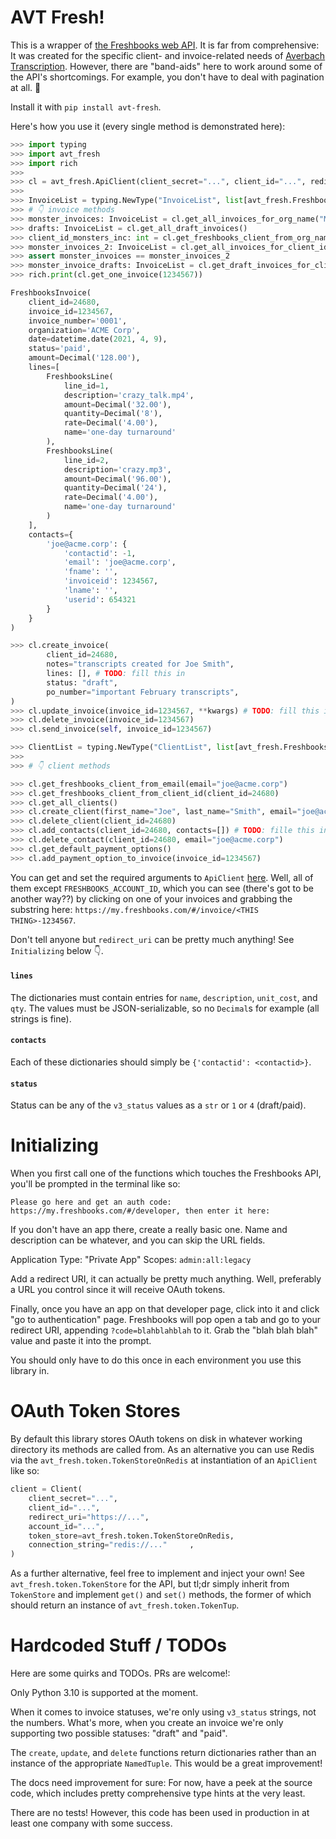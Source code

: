 # AVT Fresh!

This is a wrapper of [the Freshbooks web API](https://www.freshbooks.com/api/start). It is far from comprehensive: It was created for the specific client- and invoice-related needs of [Averbach Transcription](https://avtranscription.com). However, there are "band-aids" here to work around some of the API's shortcomings. For example, you don't have to deal with pagination at all. 🎉

Install it with `pip install avt-fresh`.

Here's how you use it (every single method is demonstrated here):

```python
>>> import typing
>>> import avt_fresh
>>> import rich
>>> 
>>> cl = avt_fresh.ApiClient(client_secret="...", client_id="...", redirect_uri="https://...", account_id="...")
>>> 
>>> InvoiceList = typing.NewType("InvoiceList", list[avt_fresh.FreshbooksInvoice])
>>> # 👇 invoice methods
>>> monster_invoices: InvoiceList = cl.get_all_invoices_for_org_name("Monsters Inc")
>>> drafts: InvoiceList = cl.get_all_draft_invoices()
>>> client_id_monsters_inc: int = cl.get_freshbooks_client_from_org_name("Monsters Inc").client_id
>>> monster_invoices_2: InvoiceList = cl.get_all_invoices_for_client_id(client_id_monsters_inc)
>>> assert monster_invoices == monster_invoices_2
>>> monster_invoice_drafts: InvoiceList = cl.get_draft_invoices_for_client_id(client_id_monsters_inc)
>>> rich.print(cl.get_one_invoice(1234567))

FreshbooksInvoice(
    client_id=24680,
    invoice_id=1234567,
    invoice_number='0001',
    organization='ACME Corp',
    date=datetime.date(2021, 4, 9),
    status='paid',
    amount=Decimal('128.00'),
    lines=[
        FreshbooksLine(
            line_id=1,
            description='crazy_talk.mp4',
            amount=Decimal('32.00'),
            quantity=Decimal('8'),
            rate=Decimal('4.00'),
            name='one-day turnaround'
        ),
        FreshbooksLine(
            line_id=2,
            description='crazy.mp3',
            amount=Decimal('96.00'),
            quantity=Decimal('24'),
            rate=Decimal('4.00'),
            name='one-day turnaround'
        )
    ],
    contacts={
        'joe@acme.corp': {
            'contactid': -1,
            'email': 'joe@acme.corp',
            'fname': '',
            'invoiceid': 1234567,
            'lname': '',
            'userid': 654321
        }
    }
)

>>> cl.create_invoice(
        client_id=24680,
        notes="transcripts created for Joe Smith",
        lines: [], # TODO: fill this in
        status: "draft",
        po_number="important February transcripts",
)
>>> cl.update_invoice(invoice_id=1234567, **kwargs) # TODO: fill this in
>>> cl.delete_invoice(invoice_id=1234567)
>>> cl.send_invoice(self, invoice_id=1234567)

>>> ClientList = typing.NewType("ClientList", list[avt_fresh.FreshbooksClient])
>>>
>>> # 👇 client methods

>>> cl.get_freshbooks_client_from_email(email="joe@acme.corp")
>>> cl.get_freshbooks_client_from_client_id(client_id=24680)
>>> cl.get_all_clients()
>>> cl.create_client(first_name="Joe", last_name="Smith", email="joe@acme.corp", organization="ACME Corp")
>>> cl.delete_client(client_id=24680)
>>> cl.add_contacts(client_id=24680, contacts=[]) # TODO: fille this in
>>> cl.delete_contact(client_id=24680, email="joe@acme.corp")
>>> cl.get_default_payment_options()
>>> cl.add_payment_option_to_invoice(invoice_id=1234567)
```

You can get and set the required arguments to `ApiClient` [here](https://my.freshbooks.com/#/developer). Well, all of them except `FRESHBOOKS_ACCOUNT_ID`, which you can see (there's got to be another way??) by clicking on one of your invoices and grabbing the substring here: `https://my.freshbooks.com/#/invoice/<THIS THING>-1234567`. 

Don't tell anyone but `redirect_uri` can be pretty much anything! See `Initializing` below 👇.
#### `lines` 
The dictionaries must contain entries for `name`, `description`, `unit_cost`, and `qty`.
The values must be JSON-serializable, so no `Decimal`s for example (all strings is fine).

#### `contacts`
Each of these dictionaries should simply be `{'contactid': <contactid>}`.

#### `status`
Status can be any of the `v3_status` values as a `str` or `1` or `4` (draft/paid).

# Initializing
When you first call one of the functions which touches the Freshbooks API, you'll be prompted in the terminal like so:

```
Please go here and get an auth code: https://my.freshbooks.com/#/developer, then enter it here:
```

If you don't have an app there, create a really basic one. Name and description can be whatever, and you can skip the URL fields. 

Application Type: "Private App"
Scopes: `admin:all:legacy`

Add a redirect URI, it can actually be pretty much anything. Well, preferably a URL you control since it will receive OAuth tokens.

Finally, once you have an app on that developer page, click into it and click "go to authentication" page. Freshbooks will pop open a tab and go to your redirect URI, appending `?code=blahblahblah` to it. Grab the "blah blah blah" value and paste it into the prompt. 

You should only have to do this once in each environment you use this library in.

# OAuth Token Stores

By default this library stores OAuth tokens on disk in whatever working directory its methods are called from. As an alternative you can use Redis via the `avt_fresh.token.TokenStoreOnRedis` at instantiation of an `ApiClient` like so:

```python
client = Client(
    client_secret="...", 
    client_id="...", 
    redirect_uri="https://...", 
    account_id="...",
    token_store=avt_fresh.token.TokenStoreOnRedis,
    connection_string="redis://..."     ,
)
```

As a further alternative, feel free to implement and inject your own! See `avt_fresh.token.TokenStore` for the API, but tl;dr simply inherit from `TokenStore` and implement `get()` and `set()` methods, the former of which should return an instance of `avt_fresh.token.TokenTup`.

# Hardcoded Stuff / TODOs
Here are some quirks and TODOs. PRs are welcome!:

Only Python 3.10 is supported at the moment.

When it comes to invoice statuses, we're only using `v3_status` strings, not the numbers. What's more, when you create an invoice we're only supporting two possible statuses: "draft" and "paid".

The `create`, `update`, and `delete` functions return dictionaries rather than an instance of the appropriate `NamedTuple`. This would be a great improvement!

The docs need improvement for sure: For now, have a peek at the source code, which includes pretty comprehensive type hints at the very least.

There are no tests! However, this code has been used in production in at least one company with some success.
